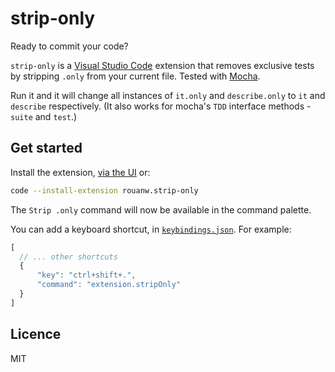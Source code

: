 # strip-only

Ready to commit your code?

`strip-only` is a [Visual Studio Code](https://code.visualstudio.com/) extension that removes exclusive tests by stripping `.only` from your current file. Tested with [Mocha](https://mochajs.org/).

Run it and it will change all instances of `it.only` and `describe.only` to `it` and `describe` respectively. (It also works for mocha's `TDD` interface methods - `suite` and `test`.)

## Get started

Install the extension, [via the UI](https://code.visualstudio.com/docs/editor/extension-gallery) or:

```sh
code --install-extension rouanw.strip-only
```

The `Strip .only` command will now be available in the command palette.

You can add a keyboard shortcut, in [`keybindings.json`](https://code.visualstudio.com/docs/getstarted/tips-and-tricks#_customize-your-keyboard-shortcuts). For example:

```js
[
  // ... other shortcuts
  {
      "key": "ctrl+shift+.",
      "command": "extension.stripOnly"
  }
]
```

## Licence

MIT
